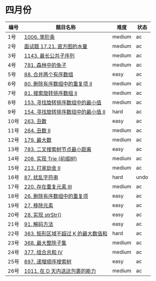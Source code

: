 # 四月份

**编号**|**题目名称**|**难度**|**状态**
--------|------------|--------|--------
1号|[1006. 笨阶乘](./第1题%201006.%20笨阶乘)|medium|ac
2号|[面试题 17.21. 直方图的水量](./第2题%20面试题%2017.21.%20直方图的水量)|medium|ac
3号|[1143. 最长公共子序列](./第3题%201143.%20最长公共子序列)|medium|ac
4号|[781. 森林中的兔子](./第4题%20781.%20森林中的兔子)|medium|ac
5号|[88. 合并两个有序数组](./第5题%2088.%20合并两个有序数组)|easy|ac
6号|[80. 删除有序数组中的重复项 II](./第6题%2080.%20删除有序数组中的重复项%20II)|medium|ac
7号|[81. 搜索旋转排序数组 II](./第7题%2081.%20搜索旋转排序数组%20II)|medium|ac
8号|[153. 寻找旋转排序数组中的最小值](./第8题%20153.%20寻找旋转排序数组中的最小值)|medium|ac
9号|[154. 寻找旋转排序数组中的最小值 II](./第9题%20154.%20寻找旋转排序数组中的最小值%20II)|hard|ac
10号|[263. 丑数](./第10题%20263.%20丑数)|easy|ac
11号|[264. 丑数 II](./第11题%20264.%20丑数%20II)|medium|ac
12号|[179. 最大数](./第12题%20179.%20最大数)|medium|ac
13号|[783. 二叉搜索树节点最小距离](./第13题%20783.%20二叉搜索树节点最小距离)|easy|ac
14号|[208. 实现 Trie (前缀树)](./第14题%20208.%20实现%20Trie%20(前缀树))|medium|ac
15号|[213. 打家劫舍 II](./第15题%20213.%20打家劫舍%20II)|medium|ac
16号|[87. 扰乱字符串](./第16题%2087.%20扰乱字符串)|hard|undo
17号|[220. 存在重复元素 III](./第17题%20220.%20存在重复元素%20III)|medium|ac
18号|[26. 删除有序数组中的重复项](./第18题%2026.%20删除有序数组中的重复项)|easy|ac
19号|[27. 移除元素](./第19题%2027.%20移除元素)|easy|ac
20号|[28. 实现 strStr()](./第20题%2028.%20实现%20strStr())|easy|ac
21号|[91. 解码方法](./第21题%2091.%20解码方法)|easy|ac
22号|[363. 矩形区域不超过 K 的最大数值和](./第22题%20363.%20矩形区域不超过%20K%20的最大数值和)|hard|ac
23号|[368. 最大整除子集](./第23题%20368.%20最大整除子集)|medium|ac
24号|[377. 组合总和 Ⅳ](./第24题%20377.%20组合总和%20Ⅳ)|medium|ac
25号|[897. 递增顺序搜索树](./第25题%20897.%20递增顺序搜索树)|easy|ac
26号|[1011. 在 D 天内送达包裹的能力](./第26题%201011.%20在%20D%20天内送达包裹的能力)|medium|ac
